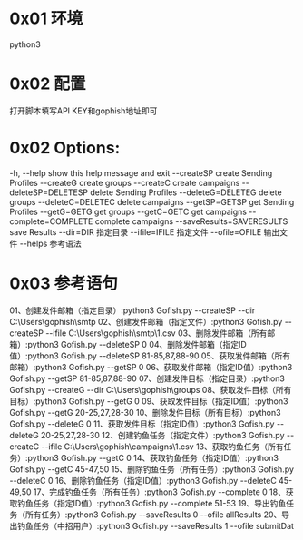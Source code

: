 # 0x01 环境
python3

# 0x02 配置
打开脚本填写API KEY和gophish地址即可

# 0x02 Options:
  -h, --help                 show this help message and exit
  --createSP                 create Sending Profiles
  --createG                  create groups
  --createC                  create campaigns
  --deleteSP=DELETESP        delete Sending Profiles
  --deleteG=DELETEG          delete groups
  --deleteC=DELETEC          delete campaigns
  --getSP=GETSP              get Sending Profiles
  --getG=GETG                get groups
  --getC=GETC                get campaigns
  --complete=COMPLETE        complete campaigns
  --saveResults=SAVERESULTS  save Results
  --dir=DIR                  指定目录
  --ifile=IFILE              指定文件
  --ofile=OFILE              输出文件
  --helps                    参考语法

# 0x03 参考语句
01、创建发件邮箱（指定目录）:python3 Gofish.py --createSP --dir C:\\Users\\gophish\\smtp
02、创建发件邮箱（指定文件）:python3 Gofish.py --createSP --ifile C:\\Users\\gophish\\smtp\\1.csv
03、删除发件邮箱（所有邮箱）:python3 Gofish.py --deleteSP 0
04、删除发件邮箱（指定ID值）:python3 Gofish.py --deleteSP 81-85,87,88-90
05、获取发件邮箱（所有邮箱）:python3 Gofish.py --getSP 0
06、获取发件邮箱（指定ID值）:python3 Gofish.py --getSP 81-85,87,88-90
07、创建发件目标（指定目录）:python3 Gofish.py --createG --dir C:\\Users\\gophish\\groups
08、获取发件目标（所有目标）:python3 Gofish.py --getG 0
09、获取发件目标（指定ID值）:python3 Gofish.py --getG 20-25,27,28-30
10、删除发件目标（所有目标）:python3 Gofish.py --deleteG 0
11、获取发件目标（指定ID值）:python3 Gofish.py --deleteG 20-25,27,28-30
12、创建钓鱼任务（指定文件）:python3 Gofish.py --createC --ifile C:\\Users\\gophish\\campaigns\\1.csv
13、获取钓鱼任务（所有任务）:python3 Gofish.py --getC 0
14、获取钓鱼任务（指定ID值）:python3 Gofish.py --getC 45-47,50
15、删除钓鱼任务（所有任务）:python3 Gofish.py --deleteC 0
16、删除钓鱼任务（指定ID值）:python3 Gofish.py --deleteC 45-49,50
17、完成钓鱼任务（所有任务）:python3 Gofish.py --complete 0
18、获取钓鱼任务（指定ID值）:python3 Gofish.py --complete 51-53
19、导出钓鱼任务（所有任务）:python3 Gofish.py --saveResults 0 --ofile allResults
20、导出钓鱼任务（中招用户）:python3 Gofish.py --saveResults 1 --ofile submitDat